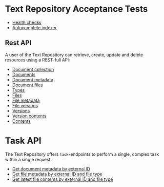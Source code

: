 # Text Repository Acceptance Tests

 - [Health checks](TestHealthChecks.md "c:run")
 - [Autocomplete indexer](TestAutocompleteIndexer.md "c:run")

## Rest API

A user of the Text Repository can retrieve, create, update and delete resources using a REST-full API:

 - [Document collection](rest/TestRestDocumentCollection.md "c:run")
 - [Documents](rest/TestRestDocuments.md "c:run")
 - [Document metadata](rest/TestRestDocumentMetadata.md "c:run")
 - [Document files](rest/TestRestDocumentFiles.md "c:run")
 - [Types](rest/TestRestTypes.md "c:run")
 - [Files](rest/TestRestFiles.md "c:run")
 - [File metadata](rest/TestRestFileMetadata.md "c:run")
 - [File versions](rest/TestRestFileVersions.md "c:run")
 - [Versions](rest/TestRestVersions.md "c:run")
 - [Version contents](rest/TestRestVersionContents.md "c:run")
 - [Contents](rest/TestRestContents.md "c:run")

# Task API

The Text Repository offers `task`-endpoints to perform a single, complex task within a single request:

 - [Get document metadata by external ID](task/TestGetDocumentMetadataByExternalId.md "c:run")
 - [Get file metadata by external ID and file type](task/TestGetFileMetadataByExternalId.md "c:run")
 - [Get latest file contents by external ID and file type](task/TestGetFileContentsByExternalId.md "c:run")
